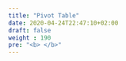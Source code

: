```yaml
---
title: "Pivot Table"
date: 2020-04-24T22:47:10+02:00
draft: false
weight : 190
pre: "<b> </b>"
---
```

